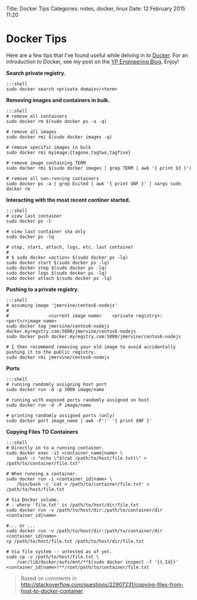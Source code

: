 Title: Docker Tips
Categories: notes, docker, linux
Date: 12 February 2015 11:20

# Docker Tips

Here are a few tips that I've found useful while delving in to [Docker](https://www.docker.com/). For an introduction to Docker, see my post on the [YP Engineering Blog](http://engineering.yp.com/post/intro-to-docker). Enjoy!

**Search private registry.**

    :::shell
    sudo docker search <private domain>/<term>

**Removing images and containers in bulk.**

    :::shell
    # remove all containers
    sudo docker rm $(sudo docker ps -a -q)

    # remove all images
    sudo docker rmi $(sudo docker images -q)
    
    # remove specific images in bulk
    sudo docker rmi myimage:{tagone,tagtwo,tagfive}

    # remove image containing TERM
    sudo docker rmi $(sudo docker images | grep TERM | awk '{ print $3 }')
    
    # remove all non-running containers
    sudo docker ps -a | grep Exited | awk '{ print $NF }' | xargs sudo docker rm

**Interacting with the most recent continer started.**

    :::shell
    # view last container
    sudo docker ps -l 

    # view last container sha only
    sudo docker ps -lq

    # stop, start, attach, logs, etc. last container
    #
    # $ sudo docker <action> $(sudo docker ps -lq)
    sudo docker start $(sudo docker ps -lq)
    sudo docker stop $(sudo docker ps -lq)
    sudo docker logs $(sudo docker ps -lq)
    sudo docker attach $(sudo docker ps -lq)

**Pushing to a private registry.**

    :::shell
    # assuming image 'jmervine/centos6-nodejs'
    #
    #               <current image name>    <private registry>:<port>/<image name>
    sudo docker tag jmervine/centos6-nodejs docker.myregstry.com:5000/jmervine/centos6-nodejs
    sudo docker push docker.myregstry.com:5000/jmervine/centos6-nodejs

    # I then recommend removing your old image to avoid accidentally pushing it to the public registry.
    sudo docker rmi jmervine/centos6-nodejs

**Ports**

    :::shell
    # running randomly assigning host port
    sudo docker run -d -p 3000 image/name
    
    # running with exposed ports randomly assigned on host
    sudo docker run -d -P image/name
    
    # printing randomly assigned ports (only)
    sudo docker port image_name | awk -F':' '{ print $NF }'
    
**Copying Files TO Containers**

    :::shell
    # Directly in to a running container.
    sudo docker exec -it <container_name|name> \
        bash -c "echo \"$(cat /path/to/host/file.txt)\" > /path/to/container/file.txt"

    # When running a container.
    sudo docker run -i <container_id|name> \
        /bin/bash -c 'cat > /path/to/container/file.txt' < /path/to/host/file.txt
    
    # Via Docker volume.
    # - where 'file.txt' is /path/to/host/dir/file.txt
    sudo docker run -v /path/to/host/dir:/path/to/container/dir <container_id|name>
    
    #... or ...
    sudo docker run -v /path/to/host/dir:/path/to/container/dir <container_id|name>
    cp /path/to/host/file.txt /path/to/host/dir/file.txt
    
    # Via file system -- untested as of yet.
    sudo cp -v /path/to/host/file.txt \
        /var/lib/docker/aufs/mnt/**$(sudo docker inspect -f '{{.Id}}' <container_id|name>)**/root/path/to/container/file.txt

> Based on comments in http://stackoverflow.com/questions/22907231/copying-files-from-host-to-docker-container
